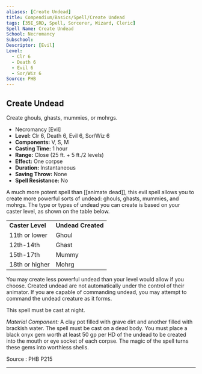 ```yaml
---
aliases: [Create Undead]
title: Compendium/Basics/Spell/Create Undead
tags: [35E_SRD, Spell, Sorcerer, Wizard, Cleric]
Spell Name: Create Undead
School: Necromancy
Subschool: 
Descriptor: [Evil]
Level:
  - Clr 6
  - Death 6
  - Evil 6
  - Sor/Wiz 6
Source: PHB
---
```



## Create Undead

Create ghouls, ghasts, mummies, or mohrgs.

*   Necromancy [Evil]
*   **Level:** Clr 6, Death 6, Evil 6, Sor/Wiz 6
*   **Components:** V, S, M
*   **Casting Time:** 1 hour
*   **Range:** Close (25 ft. + 5 ft./2 levels)
*   **Effect:** One corpse
*   **Duration:** Instantaneous
*   **Saving Throw:** None
*   **Spell Resistance:** No

A much more potent spell than [[animate dead]], this evil spell allows you to create more powerful sorts of undead: ghouls, ghasts, mummies, and mohrgs. The type or types of undead you can create is based on your caster level, as shown on the table below.

<table> <tr decoration="underline"> <td> <b>Caster Level</b> </td> <td> <b>Undead Created</b> </td> </tr> <tr> <td> 11th or lower </td> <td> Ghoul </td> </tr> <tr> <td> 12th-14th </td> <td> Ghast </td> </tr> <tr> <td> 15th-17th </td> <td> Mummy </td> </tr> <tr> <td> 18th or higher </td> <td> Mohrg </td> </tr> </table><p>You may create less powerful undead than your level would allow if you choose. Created undead are not automatically under the control of their animator. If you are capable of commanding undead, you may attempt to command the undead creature as it forms.</p><p>This spell must be cast at night.</p><p><i>Material Component:</i> A clay pot filled with grave dirt and another filled with brackish water. The spell must be cast on a dead body. You must place a black onyx gem worth at least 50 gp per HD of the undead to be created into the mouth or eye socket of each corpse. The magic of the spell turns these gems into worthless shells.</p>

Source : PHB P215

---
